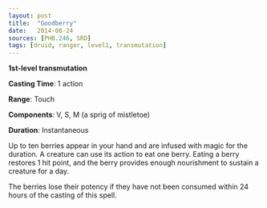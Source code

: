 ```yaml
---
layout: post
title:  "Goodberry"
date:   2014-08-24
sources: [PHB.246, SRD]
tags: [druid, ranger, level1, transmutation]
---
```


**1st-level transmutation**

**Casting Time**: 1 action

**Range**: Touch

**Components**: V, S, M (a sprig of mistletoe)

**Duration**: Instantaneous

Up to ten berries appear in your hand and are infused with magic for the duration. A creature can use its action to eat one berry. Eating a berry restores 1 hit point, and the berry provides enough nourishment to sustain a creature for a day.

The berries lose their potency if they have not been consumed within 24 hours of the casting of this spell.
